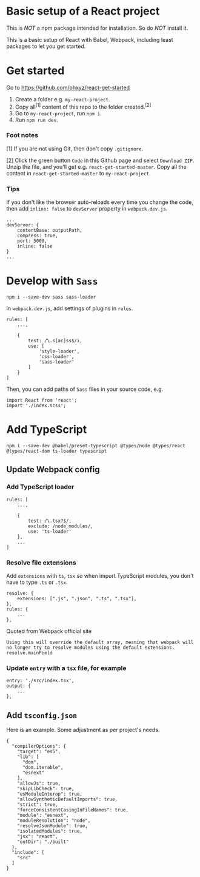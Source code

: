 # Basic setup of a React project

This is _NOT_ a npm package intended for installation. So do _NOT_ install it.

This is a basic setup of React with Babel, Webpack, including least packages to let you get started.

# Get started
Go to https://github.com/ohxyz/react-get-started

1. Create a folder e.g. `my-react-project`.
2. Copy all<sup>[1]</sup> content of this repo to the folder created.<sup>[2]</sup>
3. Go to `my-react-project`, run `npm i`.
4. Run `npm run dev`.

### Foot notes
[1] If you are not using Git, then don't copy `.gitignore`.

[2] Click the green button `Code` in this Github page and select `Download ZIP`. Unzip the file, and you'll get e.g. `react-get-started-master`. Copy all the content in `react-get-started-master` to `my-react-project`.

### Tips
If you don't like the browser auto-reloads every time you change the code, then add `inline: false` to `devServer` property in `webpack.dev.js`.

```
...
devServer: {
    contentBase: outputPath,
    compress: true,
    port: 5000,
    inline: false
}
...
```

# Develop with `Sass`
```
npm i --save-dev sass sass-loader
```

In `webpack.dev.js`, add settings of plugins in `rules`.
```
rules: [
    ...,
    
    {
        test: /\.s[ac]ss$/i,
        use: [ 
            'style-loader',
            'css-loader',
            'sass-loader'
        ]
    }
]
```

Then, you can add paths of `Sass` files in your source code, e.g.
```
import React from 'react';
import './index.scss';
```

# Add TypeScript
```
npm i --save-dev @babel/preset-typescript @types/node @types/react @types/react-dom ts-loader typescript
```

## Update Webpack config

### Add TypeScript loader
```
rules: [
    ...,
    
    {
        test: /\.tsx?$/,
        exclude: /node_modules/,
        use: 'ts-loader'
    },
    ...
]
```

### Resolve file extensions

Add `extensions` with `ts`, `tsx` so when import TypeScript modules, you don't have to type `.ts` or `.tsx`.

```
resolve: {
    extensions: [".js", ".json", ".ts", ".tsx"],
},
rules: { 
    ... 
},
```

Quoted from Webpack official site

```
Using this will override the default array, meaning that webpack will no longer try to resolve modules using the default extensions. resolve.mainField
```

### Update `entry` with a `tsx` file, for example

```
entry: './src/index.tsx',
output: { 
    ... 
},    
```

## Add `tsconfig.json`
Here is an example. Some adjustment as per project's needs.

```
{
  "compilerOptions": {
    "target": "es5",
    "lib": [
      "dom",
      "dom.iterable",
      "esnext"
    ],
    "allowJs": true,
    "skipLibCheck": true,
    "esModuleInterop": true,
    "allowSyntheticDefaultImports": true,
    "strict": true,
    "forceConsistentCasingInFileNames": true,
    "module": "esnext",
    "moduleResolution": "node",
    "resolveJsonModule": true,
    "isolatedModules": true,
    "jsx": "react",
    "outDir": "./built"
  },
  "include": [
    "src"
  ]
}
```